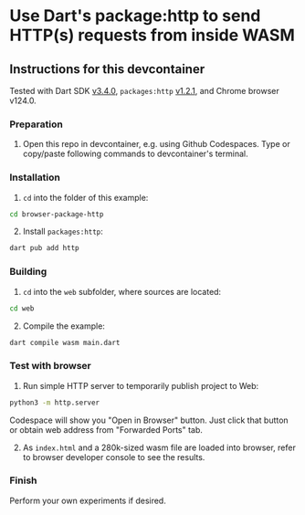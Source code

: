 # Use Dart's package:http to send HTTP(s) requests from inside WASM

## Instructions for this devcontainer

Tested with Dart SDK [v3.4.0](https://github.com/dart-lang/sdk/releases/tag/3.4.0), 
`packages:http` [v1.2.1](https://pub.dev/packages/http/versions/1.2.1),
and Chrome browser v124.0.

### Preparation

1. Open this repo in devcontainer, e.g. using Github Codespaces.
   Type or copy/paste following commands to devcontainer's terminal.

### Installation

1. `cd` into the folder of this example:

```sh
cd browser-package-http
```

2. Install `packages:http`:

```sh
dart pub add http
```

### Building

1. `cd` into the `web` subfolder, where sources are located:

```sh
cd web
```

2. Compile the example:

```sh
dart compile wasm main.dart
```

### Test with browser

1. Run simple HTTP server to temporarily publish project to Web:

```sh
python3 -m http.server
```

Codespace will show you "Open in Browser" button. Just click that button or
obtain web address from "Forwarded Ports" tab.

2. As `index.html` and a 280k-sized wasm file are loaded into browser, refer to browser developer console
   to see the results.


### Finish

Perform your own experiments if desired.
